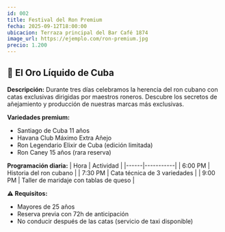 ```yaml
---
id: 002
title: Festival del Ron Premium
fecha: 2025-09-12T18:00:00
ubicacion: Terraza principal del Bar Café 1874
image_url: https://ejemplo.com/ron-premium.jpg
precio: 1.200
---
```

## 🥃 El Oro Líquido de Cuba

**Descripción:**
Durante tres días celebramos la herencia del ron cubano con catas exclusivas dirigidas por maestros roneros. Descubre los secretos de añejamiento y producción de nuestras marcas más exclusivas.

**Variedades premium:**
- Santiago de Cuba 11 años
- Havana Club Máximo Extra Añejo
- Ron Legendario Elixir de Cuba (edición limitada)
- Ron Caney 15 años (rara reserva)

**Programación diaria:**
| Hora | Actividad |
|------|-----------|
| 6:00 PM | Historia del ron cubano |
| 7:30 PM | Cata técnica de 3 variedades |
| 9:00 PM | Taller de maridaje con tablas de queso |

**⚠️ Requisitos:**
- Mayores de 25 años
- Reserva previa con 72h de anticipación
- No conducir después de las catas (servicio de taxi disponible)
